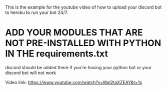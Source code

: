 This is the example for the youtube video of how to upload your discord bot to heroku to run your bot 24/7.

# ADD YOUR MODULES THAT ARE NOT PRE-INSTALLED WITH PYTHON IN THE requirements.txt
discord should be added there if you're hosing your python bot or your discord bot will not work


Video link: https://www.youtube.com/watch?v=Wal2taXZEAY&t=1s
